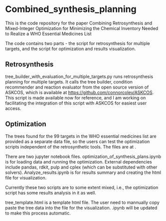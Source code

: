 # Combined_synthesis_planning

This is the code repository for the paper 
Combining Retrosynthesis and Mixed-Integer Optimization for Minimizing the Chemical Inventory Needed to Realize a WHO Essential Medicines List

The code contains two parts - the script for retrosynthesis for multiple targets, and the script for optimization and results visualization.

## Retrosynthesis
tree_builder_with_evaluation_for_multiple_targets.py runs retrosynthesis planning for multiple targets. It calls the tree builder, condition recommender and reaction evaluator from the open source version of ASKCOS, which is available at https://github.com/connorcoley/ASKCOS. This script is made available now for reference, and I am working on facilitating the integration of this script with ASKCOS for easiest user access.

## Optimization
The trees found for the 99 targets in the WHO essential medicines list are provided as a separate data file, so the users can test the optimization scripts independent of the retrosynthetic tools. The files are at .

There are two jupyter notebook files. optimization_of_synthesis_plans.ipynb is for loading data and running the optimization. External dependencies include pandas, rdkit, pulp and cplex (which can be substituted with other solvers). 
Analyze_results.ipynb is for results summary and creating the html file for visualization. 

Currently these two scripts are to some extent mixed, i.e., the optimization script has some results analysis in it as well. 

tree_template.html is a template html file. The user need to mannually copy paste the tree data into the file for the visualization. .ipynb will be updated to make this process automatic.

